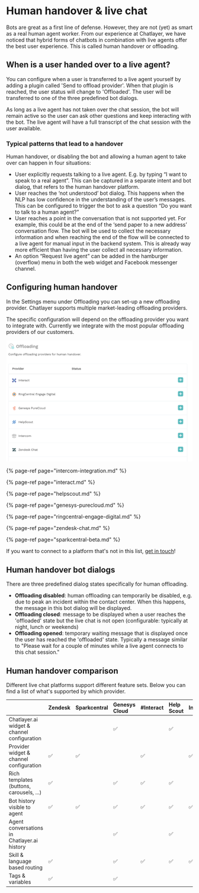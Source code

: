 # Human handover & live chat

Bots are great as a first line of defense. However, they are not \(yet\) as smart as a real human agent worker. From our experience at Chatlayer, we have noticed that hybrid forms of chatbots in combination with live agents offer the best user experience. This is called human handover or offloading.

## When is a user handed over to a live agent?

You can configure when a user is transferred to a live agent yourself by adding a plugin called 'Send to offload provider'. When that plugin is reached, the user status will change to 'Offloaded'. The user will be transferred to one of the three predefined bot dialogs.

As long as a live agent has not taken over the chat session, the bot will remain active so the user can ask other questions and keep interacting with the bot. The live agent will have a full transcript of the chat session with the user available.

### Typical patterns that lead to a handover

Human handover, or disabling the bot and allowing a human agent to take over can happen in four situations:

* User explicitly requests talking to a live agent. E.g. by typing “I want to speak to a real agent”. This can be captured in a separate intent and bot dialog, that refers to the human handover platform.
* User reaches the ‘not understood’ bot dialog. This happens when the NLP has low confidence in the understanding of the user’s messages. This can be configured to trigger the bot to ask a question “Do you want to talk to a human agent?”
* User reaches a point in the conversation that is not supported yet. For example, this could be at the end of the ‘send paper to a new address’ conversation flow. The bot will be used to collect the necessary information and when reaching the end of the flow will be connected to a live agent for manual input in the backend system. This is already way more efficient than having the user collect all necessary information.
* An option “Request live agent” can be added in the hamburger \(overflow\) menu in both the web widget and Facebook messenger channel.

## Configuring human handover

In the Settings menu under Offloading you can set-up a new offloading provider. Chatlayer supports multiple market-leading offloading providers.

The specific configuration will depend on the offloading provider you want to integrate with. Currently we integrate with the most popular offloading providers of our customers.

![](../../.gitbook/assets/image%20%28214%29.png)

{% page-ref page="intercom-integration.md" %}

{% page-ref page="interact.md" %}

{% page-ref page="helpscout.md" %}

{% page-ref page="genesys-purecloud.md" %}

{% page-ref page="ringcentral-engage-digital.md" %}

{% page-ref page="zendesk-chat.md" %}

{% page-ref page="sparkcentral-beta.md" %}

If you want to connect to a platform that's not in this list, [get in touch]()!

## Human handover bot dialogs

There are three predefined dialog states specifically for human offloading.

* **Offloading disabled**: human offloading can temporarily be disabled, e.g. due to peak an incident within the contact center. When this happens, the message in this bot dialog will be displayed.
* **Offloading closed**: message to be displayed when a user reaches the 'offloaded' state but the live chat is not open \(configurable: typically at night, lunch or weekends\)
* **Offloading opened**: temporary waiting message that is displayed once the user has reached the 'offloaded' state. Typically a message similar to "Please wait for a couple of minutes while a live agent connects to this chat session."

## Human handover comparison

Different live chat platforms support different feature sets. Below you can find a list of what's supported by which provider.

|  | Zendesk | Sparkcentral | Genesys Cloud | \#Interact | Help Scout | Intercom |
| :--- | :--- | :--- | :--- | :--- | :--- | :--- |
| Chatlayer.ai widget & channel configuration |  |  | ✅ |  | ✅ |  |
| Provider widget & channel configuration | ✅ | ✅ |  | ✅ |  | ✅ |
| Rich templates \(buttons, carousels, ...\) | ✅ |  | ✅ | ✅ | ✅ |  |
| Bot history visible to agent | ✅ | ✅ | ✅ | ✅ | ✅ | ✅ |
| Agent conversations in Chatlayer.ai history |  |  | ✅ |  | ✅ |  |
| Skill & language based routing | ✅ |  | ✅ | ✅ | ✅ | ✅ |
| Tags & variables | ✅ |  | ✅ |  |  |  |

